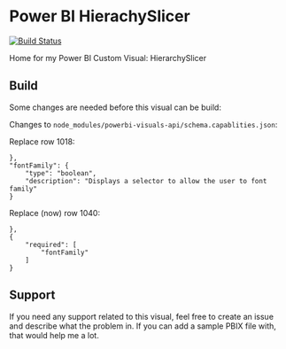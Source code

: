 # Power BI HierachySlicer

[![Build Status](https://dev.azure.com/datascenarios/GitHub%20Projects/_apis/build/status/powerbi-hierarchySlicer?branchName=v2)](https://dev.azure.com/datascenarios/GitHub%20Projects/_build/latest?definitionId=13?branchName=v2)

Home for my Power BI Custom Visual: HierarchySlicer

## Build

Some changes are needed before this visual can be build:

Changes to `node_modules/powerbi-visuals-api/schema.capablities.json`:

Replace row 1018:
```
},
"fontFamily": {
    "type": "boolean",
    "description": "Displays a selector to allow the user to font family"
}
```

Replace (now) row 1040:
```
},
{
    "required": [
        "fontFamily"
    ]
}
```

## Support

If you need any support related to this visual, feel free to create an issue and describe what the problem in. If you can add a sample PBIX file with, that would help me a lot.